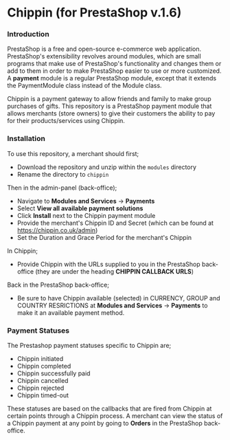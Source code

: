 # Chippin (for PrestaShop v.1.6)

### Introduction
PrestaShop is a free and open-source e-commerce web application. PrestaShop's extensibility revolves around modules, which are small programs that make use of PrestaShop's functionality and changes them or add to them in order to make PrestaShop easier to use or more customized. A **payment** module is a regular PrestaShop module, except that it extends the PaymentModule class instead of the Module class.

Chippin is a payment gateway to allow friends and family to make group purchases of gifts. This repository is a PrestaShop payment module that allows merchants (store owners) to give their customers the ability to pay for their products/services using Chippin.

### Installation
To use this repository, a merchant should first;
 - Download the repository and unzip within the `modules` directory
 - Rename the directory to `chippin`

Then in the admin-panel (back-office);
 - Navigate to **Modules and Services** -> **Payments**
 - Select **View all available payment solutions**
 - Click **Install** next to the Chippin payment module
 - Provide the merchant's Chippin ID and Secret (which can be found at https://chippin.co.uk/admin)
 - Set the Duration and Grace Period for the merchant's Chippin

In Chippin;
 - Provide Chippin with the URLs supplied to you in the PrestaShop back-office (they are under the heading **CHIPPIN CALLBACK URLS**)

Back in the PrestaShop back-office;
 - Be sure to have Chippin available (selected) in CURRENCY, GROUP and COUNTRY RESRICTIONS at **Modules and Services** -> **Payments** to make it an available payment method.

### Payment Statuses

The Prestashop payment statuses specific to Chippin are;
- Chippin initiated
- Chippin completed
- Chippin successfully paid
- Chippin cancelled
- Chippin rejected
- Chippin timed-out

These statuses are based on the callbacks that are fired from Chippin at certain points through a Chippin process. A merchant can view the status of a Chippin payment at any point by going to **Orders** in the PrestaShop back-office.
